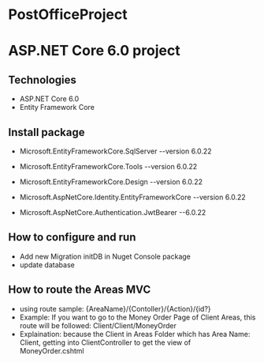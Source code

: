 # PostOfficeProject
# ASP.NET Core 6.0 project

## Technologies

- ASP.NET Core 6.0
- Entity Framework Core
## Install package
- Microsoft.EntityFrameworkCore.SqlServer --version 6.0.22
- Microsoft.EntityFrameworkCore.Tools --version 6.0.22
- Microsoft.EntityFrameworkCore.Design --version 6.0.22
- Microsoft.AspNetCore.Identity.EntityFrameworkCore --version 6.0.22

- Microsoft.AspNetCore.Authentication.JwtBearer --6.0.22

## How to configure and run
- Add new Migration initDB in Nuget Console package
- update database

## How to route the Areas MVC
- using route sample: {AreaName}/{Contoller}/{Action}/{id?}
- Example: If you want to go to the Money Order Page of Client Areas, this route will be followed: Client/Client/MoneyOrder
- Explaination: because the Client in Areas Folder which has Area Name: Client, getting into ClientController to get the view of MoneyOrder.cshtml 

  
